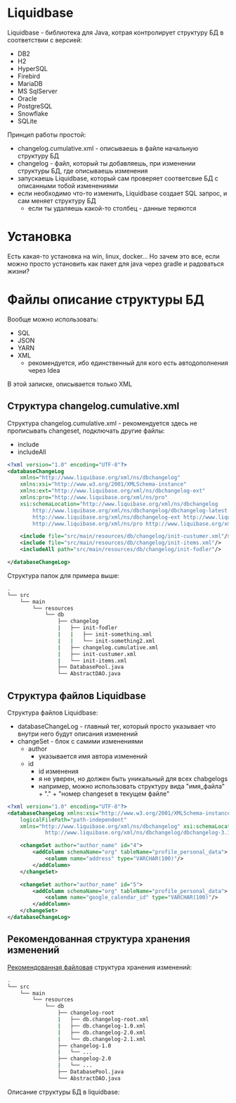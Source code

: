 # Liquidbase

Liquidbase - библиотека для Java, котрая контролирует структуру БД в соответствии с версией:

-   DB2
-   H2
-   HyperSQL
-   Firebird
-   MariaDB
-   MS SqlServer
-   Oracle
-   PostgreSQL
-   Snowflake
-   SQLite

Принцип работы простой:

-   changelog.cumulative.xml - описываешь в файле начальную структуру БД
-   changelog - файл, который ты добавляешь, при изменении структуры БД, где описываешь изменения
-   запускаешь Liquidbase, который сам проверяет соответсвие БД с описанными тобой изменениями
-   если необходимо что-то изменить, Liquidbase создает SQL запрос, и сам меняет структуру БД
    -   если ты удаляешь какой-то столбец - данные теряются

# Установка

Есть какая-то установка на win, linux, docker... Но зачем это все, если можно просто установить как пакет для java через gradle и радоваться жизни?

# Файлы описание структуры БД

Вообще можно использовать:

-   SQL
-   JSON
-   YARN
-   XML
    -   рекомендуется, ибо единственный для кого есть автодополнения через Idea

В этой записке, описывается только XML

## Структура changelog.cumulative.xml

Структура changelog.cumulative.xml - рекомендуется здесь не прописывать changeset, подключать другие файлы:

-   include
-   includeAll

```xml
<?xml version="1.0" encoding="UTF-8"?>
<databaseChangeLog
    xmlns="http://www.liquibase.org/xml/ns/dbchangelog"
    xmlns:xsi="http://www.w3.org/2001/XMLSchema-instance"
    xmlns:ext="http://www.liquibase.org/xml/ns/dbchangelog-ext"
    xmlns:pro="http://www.liquibase.org/xml/ns/pro"
    xsi:schemaLocation="http://www.liquibase.org/xml/ns/dbchangelog
        http://www.liquibase.org/xml/ns/dbchangelog/dbchangelog-latest.xsd
        http://www.liquibase.org/xml/ns/dbchangelog-ext http://www.liquibase.org/xml/ns/dbchangelog/dbchangelog-ext.xsd
        http://www.liquibase.org/xml/ns/pro http://www.liquibase.org/xml/ns/pro/liquibase-pro-latest.xsd">

    <include file="src/main/resources/db/changelog/init-custumer.xml"/>
    <include file="src/main/resources/db/changelog/init-items.xml"/>
    <includeAll path="src/main/resources/db/changelog/init-fodler"/>

</databaseChangeLog>
```

Структура папок для примера выше:

```bash
.
└── src
    └── main
        └── resources
            └── db
                ├── changelog
                |   ├── init-fodler
                |   |   ├── init-something.xml
                |   |   └── init-something2.xml
                |   ├── changelog.cumulative.xml
                |   ├── init-custumer.xml
                |   └── init-items.xml
                ├── DatabasePool.java
                └── AbstractDAO.java
```

## Структура файлов Liquidbase

Структура файлов Liquidbase:

-   databaseChangeLog - главный тег, который просто указывает что внутри него будут описания изменений
-   changeSet - блок с самими изменениями
    -   author
        -   указывается имя автора изменений
    -   id
        -   id изменения
        -   я не уверен, но должен быть уникальный для всех chabgelogs
        -   например, можно использовать структуру вида "имя_файла" + "." + "номер changeset в текущем файле"

```xml
<?xml version="1.0" encoding="UTF-8"?>
<databaseChangeLog xmlns:xsi="http://www.w3.org/2001/XMLSchema-instance"
    logicalFilePath="path-independent"
    xmlns="http://www.liquibase.org/xml/ns/dbchangelog" xsi:schemaLocation="http://www.liquibase.org/xml/ns/dbchangelog
            http://www.liquibase.org/xml/ns/dbchangelog/dbchangelog-3.1.xsd">

    <changeSet author="author_name" id="4">
        <addColumn schemaName="org" tableName="profile_personal_data">
            <column name="address" type="VARCHAR(100)"/>
        </addColumn>
    </changeSet>

    <changeSet author="author_name" id="5">
        <addColumn schemaName="org" tableName="profile_personal_data">
            <column name="google_calendar_id" type="VARCHAR(100)"/>
        </addColumn>
    </changeSet>
</databaseChangeLog>
```

## Рекомендованная структура хранения изменений

[Рекомендованная файловая](https://www.liquibase.org/get-started/best-practices) структура хранения изменений:

```bash
.
└── src
    └── main
        └── resources
            └── db
                ├── changelog-root
                |   ├── db.changelog-root.xml
                |   ├── db.changelog-1.0.xml
                |   ├── db.changelog-2.0.xml
                |   └── db.changelog-2.1.xml
                ├── changelog-1.0
                |   └── ...
                ├── changelog-2.0
                |   └── ...
                ├── DatabasePool.java
                └── AbstractDAO.java
```

Описание структуры БД в liquidbase:

